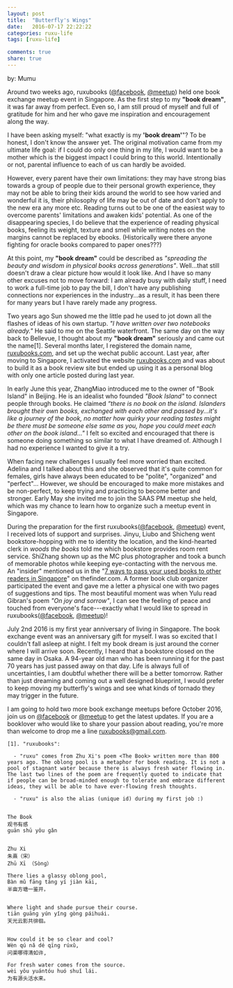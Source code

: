 ```yaml
---
layout: post
title:  "Butterfly's Wings"
date:   2016-07-17 22:22:22
categories: ruxu-life
tags: [ruxu-life]

comments: true
share: true
---
```

by: Mumu


Around two weeks ago, ruxubooks ([@facebook](https://www.facebook.com/ruxubooks/), [@meetup](http://www.meetup.com/Ruxubooks-%E5%A6%82%E8%AE%B8%E9%98%85%E8%AF%BB/)) held one book exchange meetup event in Singapore. As the first step to my **"book dream"**, it was far away from perfect. Even so, I am still proud of myself and full of gratitude for him and her who gave me inspiration and encouragement along the way.

I have been asking myself: "what exactly is my **'book dream'**"? To be honest, I don't know the answer yet. The original motivation came from my ultimate life goal: if I could do only one thing in my life, I would want to be a mother which is the biggest impact I could bring to this world. Intentionally or not, parental influence to each of us can hardly be avoided.

However, every parent have their own limitations: they may have strong bias towards a group of people due to their personal growth experience, they may not be able to bring their kids around the world to see how varied and wonderful it is, their philosophy of life may be out of date and don't apply to the new era any more etc. Reading turns out to be one of the easiest way to overcome parents' limitations and awaken kids' potential. As one of the disappearing species, I do believe that the experience of reading physical books, feeling its weight, texture and smell while writing notes on the margins cannot be replaced by ebooks. (Historically were there anyone fighting for oracle books compared to paper ones???)

At this point, my **"book dream"** could be described as *"spreading the beauty and wisdom in physical books across generations"*. Well...that still doesn't draw a clear picture how would it look like. And I have so many other excuses not to move forward: I am already busy with daily stuff, I need to work a full-time job to pay the bill, I don't have any publishing connections nor experiences in the industry...as a result, it has been there for many years but I have rarely made any progress.

Two years ago Sun showed me the little pad he used to jot down all the flashes of ideas of his own startup. *"I have written over two notebooks already."* He said to me on the Seattle waterfront. The same day on the way back to Bellevue, I thought about my **"book dream"** seriously and came out the name[1]. Several months later, I registered the domain name, [ruxubooks.com](ruxubooks.com), and set up the wechat public account.  Last year, after moving to Singapore, I activated the website [ruxubooks.com](ruxubooks.com) and was about to build it as a book review site but ended up using it as a personal blog with only one article posted during last year.

In early June this year, ZhangMiao introduced me to the owner of "Book Island" in Beijing. He is an idealist who founded *"Book Island"* to connect people through books. He claimed *“there is no book on the island. Islanders brought their own books, exchanged with each other and passed by...it's like a journey of the book, no matter how quirky your reading tastes might be there must be someone else same as you, hope you could meet each other on the book island..."* I felt so excited and encouraged that there is someone doing something so similar to what I have dreamed of. Although I had no experience I wanted to give it a try.

When facing new challenges I usually feel more worried than excited. Adelina and I talked about this and she observed that it's quite common for females, girls have always been educated to be "polite", "organized" and "perfect"... However, we should be encouraged to make more mistakes and be non-perfect, to keep trying and practicing to become better and stronger. Early May she invited me to join the SAAS PM meetup she held, which was my chance to learn how to organize such a meetup event in Singapore.

During the preparation for the first ruxubooks([@facebook](https://www.facebook.com/ruxubooks/), [@meetup](http://www.meetup.com/Ruxubooks-%E5%A6%82%E8%AE%B8%E9%98%85%E8%AF%BB/)) event, I received lots of support and surprises. Jinyu, Liubo and Shicheng went bookstore-hopping with me to identity the location, and the kind-hearted clerk in *woods the books* told me which bookstore provides room rent service. ShiZhang shown up as the MC plus photographer and took a bunch of memorable photos while keeping eye-contacting with the nervous me. An "insider" mentioned us in the "[7 ways to pass your used books to other readers in Singapore](http://www.thefinder.com.sg/whats-hot/things-do/7-ways-pass-your-used-books-other-readers-singapore)" on thefinder.com. A former book club organizer participated the event and gave me a letter a physical one with two pages of suggestions and tips. The most beautiful moment was when Yulu read Gibran's poem *"On joy and sorrow"*, I can see the feeling of peace and touched from everyone's face---exactly what I would like to spread in ruxubooks([@facebook](https://www.facebook.com/ruxubooks/), [@meetup](http://www.meetup.com/Ruxubooks-%E5%A6%82%E8%AE%B8%E9%98%85%E8%AF%BB/))!

July 2nd 2016 is my first year anniversary of living in Singapore. The book exchange event was an anniversary gift for myself. I was so excited that I couldn't fall asleep at night. I felt my book dream is just around the corner where I will arrive soon. Recently, I heard that a bookstore closed on the same day in Osaka. A 94-year old man who has been running it for the past 70 years has just passed away on that day. Life is always full of uncertainties, I am doubtful whether there will be a better tomorrow. Rather than just dreaming and coming out a well designed blueprint, I would prefer to keep moving my butterfly's wings and see what kinds of tornado they may trigger in the future.

I am going to hold two more book exchange meetups before October 2016, join us on [@facebook](https://www.facebook.com/ruxubooks/) or  [@meetup](http://www.meetup.com/Ruxubooks-%E5%A6%82%E8%AE%B8%E9%98%85%E8%AF%BB/) to get the latest updates. If you are a booklover who would like to share your passion about reading, you're more than welcome to drop me a line [ruxubooks@gmail.com](mailto:ruxubooks@gmail.com).

```
[1]. "ruxubooks":

  - "ruxu" comes from Zhu Xi's poem <The Book> written more than 800 years ago. The oblong pool is a metaphor for book reading. It is not a pool of stagnant water because there is always fresh water flowing in. The last two lines of the poem are frequently quoted to indicate that if people can be broad-minded enough to tolerate and embrace different ideas, they will be able to have ever-flowing fresh thoughts.

  - "ruxu" is also the alias (unique id) during my first job :)


The Book
观书有感
ɡuān shū yǒu ɡǎn


Zhu Xi
朱熹（宋）
Zhū Xī （Sònɡ）

There lies a glassy oblong pool,
Bàn mǔ fānɡ tánɡ yí jiàn kāi,
半亩方塘一鉴开，


Where light and shade pursue their course.
tiān ɡuānɡ yún yǐnɡ ɡònɡ páihuái.
天光云影共徘徊。


How could it be so clear and cool?
Wèn qú nǎ dé qīnɡ rúxǔ,
问渠哪得清如许,

For fresh water comes from the source.
wèi yǒu yuántóu huó shuǐ lái.
为有源头活水来。
```
